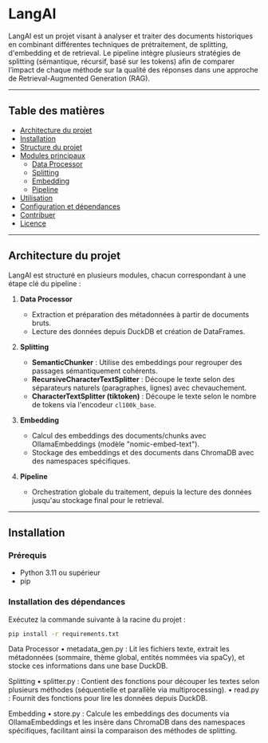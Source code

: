 # LangAI

LangAI est un projet visant à analyser et traiter des documents historiques en combinant différentes techniques de prétraitement, de splitting, d'embedding et de retrieval. Le pipeline intègre plusieurs stratégies de splitting (sémantique, récursif, basé sur les tokens) afin de comparer l’impact de chaque méthode sur la qualité des réponses dans une approche de Retrieval-Augmented Generation (RAG).

---

## Table des matières

- [Architecture du projet](#architecture-du-projet)
- [Installation](#installation)
- [Structure du projet](#structure-du-projet)
- [Modules principaux](#modules-principaux)
  - [Data Processor](#data-processor)
  - [Splitting](#splitting)
  - [Embedding](#embedding)
  - [Pipeline](#pipeline)
- [Utilisation](#utilisation)
- [Configuration et dépendances](#configuration-et-dépendances)
- [Contribuer](#contribuer)
- [Licence](#licence)

---

## Architecture du projet

LangAI est structuré en plusieurs modules, chacun correspondant à une étape clé du pipeline :

1. **Data Processor**  
   - Extraction et préparation des métadonnées à partir de documents bruts.
   - Lecture des données depuis DuckDB et création de DataFrames.

2. **Splitting**  
   - **SemanticChunker** : Utilise des embeddings pour regrouper des passages sémantiquement cohérents.
   - **RecursiveCharacterTextSplitter** : Découpe le texte selon des séparateurs naturels (paragraphes, lignes) avec chevauchement.
   - **CharacterTextSplitter (tiktoken)** : Découpe le texte selon le nombre de tokens via l'encodeur `cl100k_base`.

3. **Embedding**  
   - Calcul des embeddings des documents/chunks avec OllamaEmbeddings (modèle "nomic-embed-text").
   - Stockage des embeddings et des documents dans ChromaDB avec des namespaces spécifiques.

4. **Pipeline**  
   - Orchestration globale du traitement, depuis la lecture des données jusqu'au stockage final pour le retrieval.

---

## Installation

### Prérequis

- Python 3.11 ou supérieur
- pip

### Installation des dépendances

Exécutez la commande suivante à la racine du projet :

```bash
pip install -r requirements.txt
```


Data Processor
	•	metadata_gen.py :
Lit les fichiers texte, extrait les métadonnées (sommaire, thème global, entités nommées via spaCy), et stocke ces informations dans une base DuckDB.

Splitting
	•	splitter.py :
Contient des fonctions pour découper les textes selon plusieurs méthodes (séquentielle et parallèle via multiprocessing).
	•	read.py :
Fournit des fonctions pour lire les données depuis DuckDB.

Embedding
	•	store.py :
Calcule les embeddings des documents via OllamaEmbeddings et les insère dans ChromaDB dans des namespaces spécifiques, facilitant ainsi la comparaison des méthodes de splitting.